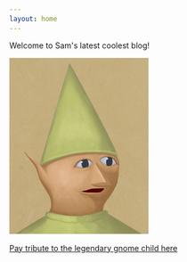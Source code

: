 ```yaml
---
layout: home 
---
```





Welcome to Sam's latest coolest blog!



<img src="/assets/gnomechild.jpg" width="250" height="YYY">


[Pay tribute to the legendary gnome child here](https://freezeen3.github.io/index_rm.html)
